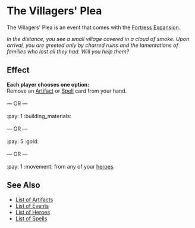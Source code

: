 # The Villagers' Plea

The Villagers' Plea is an event that comes with the [Fortress Expansion](../content.md).

*In the distance, you see a small village covered in a cloud of smoke. Upon arrival, you are greeted only by charred ruins and the lamentations of families who lost all they had. Will you help them?*


## Effect

**Each player chooses one option:** <br>Remove an [Artifact](../artifacts.md) or [Spell](../spells.md) card from your hand.<br><br>— OR —<br><br>:pay: 1 :building_materials:<br><br>— OR —<br><br>:pay: 5 :gold:<br><br>— OR —<br><br>:pay: 1 :movement: from any of your [heroes](../heroes.md).


## See Also

- [List of Artifacts](../artifacts.md)
- [List of Events](../events.md)
- [List of Heroes](../heroes.md)
- [List of Spells](../spells.md)
